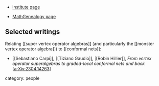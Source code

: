 
* [institute page](https://www.lancaster.ac.uk/maths/people/robin-hillier)

* [MathGenealogy page](https://www.genealogy.math.ndsu.nodak.edu/id.php?id=158301)

## Selected writings

Relating [[super vertex operator algebras]] (and particularly the [[monster vertex operator algebra]]) to [[conformal nets]]:

* [[Sebastiano Carpi]], [[Tiziano Gaudio]], [[Robin Hillier]], *From vertex operator superalgebras to graded-local conformal nets and back* &lbrack;[arXiv:2304.14263](https://arxiv.org/abs/2304.14263)&rbrack;


category: people